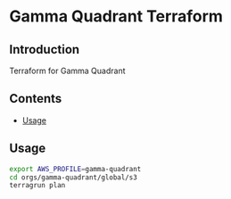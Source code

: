 # Gamma Quadrant Terraform

## Introduction

Terraform for Gamma Quadrant

## Contents

- [Usage](#usage)

## Usage

```bash
export AWS_PROFILE=gamma-quadrant
cd orgs/gamma-quadrant/global/s3
terragrun plan
```
